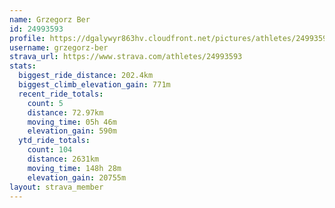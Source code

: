 ```yaml
---
name: Grzegorz Ber
id: 24993593
profile: https://dgalywyr863hv.cloudfront.net/pictures/athletes/24993593/7453165/11/large.jpg
username: grzegorz-ber
strava_url: https://www.strava.com/athletes/24993593
stats:
  biggest_ride_distance: 202.4km
  biggest_climb_elevation_gain: 771m
  recent_ride_totals:
    count: 5
    distance: 72.97km
    moving_time: 05h 46m
    elevation_gain: 590m
  ytd_ride_totals:
    count: 104
    distance: 2631km
    moving_time: 148h 28m
    elevation_gain: 20755m
layout: strava_member
--- 
```

